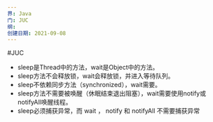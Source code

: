 ```yaml
---
界: Java
门: JUC
纲: 
创建日期: 2021-09-08
---
```

#JUC

-   sleep是Thread中的方法，wait是Object中的方法。
-   sleep方法不会释放锁，wait会释放锁，并进入等待队列。
-   sleep不依赖同步方法（synchronized），wait需要。
-   sleep方法不需要被唤醒（休眠结束退出阻塞），wait需要使用notify或notifyAll唤醒线程。
-   sleep必须捕获异常，而 wait ， notify 和 notifyAll 不需要捕获异常